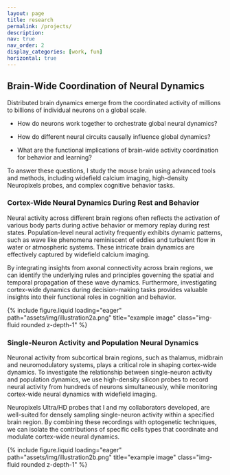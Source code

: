```yaml
---
layout: page
title: research
permalink: /projects/
description:
nav: true
nav_order: 2
display_categories: [work, fun]
horizontal: true
---
```



## Brain-Wide Coordination of Neural Dynamics


Distributed brain dynamics emerge from the coordinated activity of millions to billions of individual neurons on a global scale. 

* How do neurons work together to orchestrate global neural dynamics? 

* How do different neural circuits causally influence global dynamics? 

* What are the functional implications of brain-wide activity coordination for behavior and learning? 

To answer these questions, I study the mouse brain using advanced tools and methods, including widefield calcium imaging, high-density Neuropixels probes, and complex cognitive behavior tasks.



### Cortex-Wide Neural Dynamics During Rest and Behavior


Neural activity across different brain regions often reflects the activation of various body parts during active behavior or memory replay during rest states. Population-level neural activity frequently exhibits dynamic patterns, such as wave like phenomena reminiscent of eddies and turbulent flow in water or atmospheric systems. These intricate brain dynamics are effectively captured by widefield calcium imaging.

By integrating insights from axonal connectivity across brain regions, we can identify the underlying rules and principles governing the spatial and temporal propagation of these wave dynamics. Furthermore, investigating cortex-wide dynamics during decision-making tasks provides valuable insights into their functional roles in cognition and behavior.

<div class="row">
    <div class="col-sm mt-3 mt-md-0">
        {% include figure.liquid loading="eager" path="assets/img/illustration2a.png" title="example image" class="img-fluid rounded z-depth-1" %}
    </div>
</div>
<div class="caption">
    
</div>



### Single-Neuron Activity and Population Neural Dynamics



Neuronal activity from subcortical brain regions, such as thalamus, midbrain and neuromodulatory systems, plays a critical role in shaping cortex-wide dynamics. To investigate the relationship between single-neuron activity and population dynamics, we use high-density silicon probes to record neural activity from hundreds of neurons simultaneously, while monitoring cortex-wide neural dynamics with widefield imaging. 

Neuropixels Ultra/HD probes that I and my collaborators developed, are well-suited for densely sampling single-neuron activity within a specified brain region. By combining these recordings with optogenetic techniques, we can isolate the contributions of specific cells types that coordinate and modulate cortex-wide neural dynamics. 


<div class="row">
    <div class="col-sm mt-3 mt-md-0">
        {% include figure.liquid loading="eager" path="assets/img/illustration2b.png" title="example image" class="img-fluid rounded z-depth-1" %}
    </div>
</div>
<div class="caption">
    
</div>
